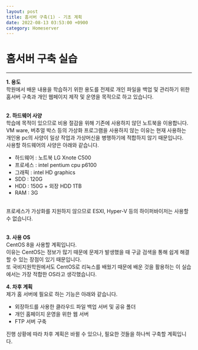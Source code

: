 ```yaml
---
layout: post
title: 홈서버 구축(1) - 기초 계획
date: 2022-08-13 03:53:00 +0900
category: Homeserver
---
```

<h1>
홈서버 구축 실습
</h1> <hr/> 
<b>1. 용도</b> <br>
학원에서 배운 내용을 학습하기 위한 용도를 전제로 개인 파일을 백업 및 관리하기 위한 홈서버 구축과 개인 웹페이지 제작 및 운영을 목적으로 하고 있습니다. <br> <br/>


<b> 2. 하드웨어 사양 </b> <br>
학습에 목적이 있으므로 비용 절감을 위해 기존에 사용하지 않던 노트북을 이용합니다. <br>
VM ware, 버추얼 박스 등의 가상화 프로그램을 사용하지 않는 이유는 현재 사용하는 개인용 pc의 사양이 일상 작업과 가상머신을 병행하기에 적합하지 않기 때문입니다. <br>
사용할 하드웨어의 사양은 아래와 같습니다. <br>

* 하드웨어 : 노트북 LG Xnote C500 <br>
* 프로세스 : intel pentium cpu p6100 <br>
* 그래픽 : intel HD graphics <br>
* SDD : 120G <br>
* HDD : 150G + 외장 HDD 1TB <br>
* RAM : 3G <br> <br/>

프로세스가 가상화를 지원하지 않으므로 ESXI, Hyper-V 등의 하이퍼바이저는 사용할 수 없습니다. <br> <br/>

<b> 3. 사용 OS </b> <br>
CentOS 8을 사용할 계획입니다. <br>
이유는 CentOS는 정보가 많기 때문에 문제가 발생했을 때 구글 검색을 통해 쉽게 해결할 수 있는 장점이 있기 때문입니다. <br>
또 국비지원학원에서도 CentOS로 리눅스를 배웠기 때문에 배운 것을 활용하는 이 실습에서는 가장 적합한 OS라고 생각했습니다.

<b> 4. 차후 계획 </b> <br>
제가 홈 서버에 필요로 하는 기능은 아래와 같습니다. <br>
* 외장하드를 사용한 클라우드 파일 백업 서버 및 공유 폴더
* 개인 홈페이지 운영을 위한 웹 서버
* FTP 서버 구축 <br>

진행 상황에 따라 차후 계획은 바뀔 수 있으나, 필요한 것들을 하나씩 구축할 계획입니다.
